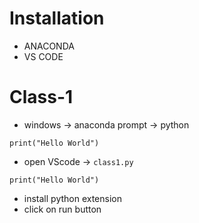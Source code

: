  # Installation
 * ANACONDA
 * VS CODE

 # Class-1

 * windows -> anaconda prompt -> python

```
print("Hello World")
```

* open VScode -> `class1.py`

```
print("Hello World")
```

* install python extension
* click on run button